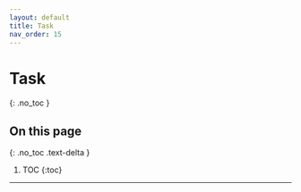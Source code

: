 ```yaml
---
layout: default
title: Task
nav_order: 15
---
```


# Task
{: .no_toc }

## On this page
{: .no_toc .text-delta }

1. TOC
{:toc}

---
